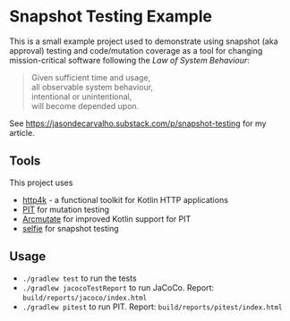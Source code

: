 # Snapshot Testing Example

This is a small example project used to demonstrate using snapshot (aka approval) testing and code/mutation coverage as a tool for changing mission-critical software following the _Law of System Behaviour_:

>Given sufficient time and usage,  
>all observable system behaviour,  
>intentional or unintentional,  
>will become depended upon.

See https://jasondecarvalho.substack.com/p/snapshot-testing for my article.

## Tools

This project uses 

- [http4k](https://www.http4k.org/) - a functional toolkit for Kotlin HTTP applications
- [PIT](https://pitest.org/) for mutation testing
- [Arcmutate](https://docs.arcmutate.com/docs/kotlin.html) for improved Kotlin support for PIT
- [selfie](https://selfie.dev) for snapshot testing

## Usage

- `./gradlew test` to run the tests
- `./gradlew jacocoTestReport` to run JaCoCo. Report: `build/reports/jacoco/index.html`
- `./gradlew pitest` to run PIT. Report: `build/reports/pitest/index.html`
